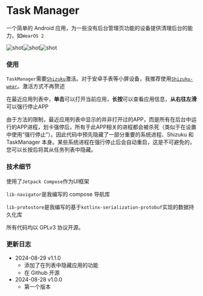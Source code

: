 # Task Manager
一个简单的 Android 应用，为一些没有后台管理页功能的设备提供清理后台的能力，如`WearOS 2`

![shot](https://img.picui.cn/free/2024/08/29/66d08fbdc75f8.png)![shot](https://img.picui.cn/free/2024/08/29/66d08fbd99f04.png)![shot](https://img.picui.cn/free/2024/08/29/66d08fbdc8d08.png)

### 使用
`TaskManager`需要[`Shizuku`](https://github.com/RikkaApps/Shizuku)激活。对于安卓手表等小屏设备，我推荐使用[`Shizuku-wear`](https://github.com/java30433/Shizuku-wear)。激活方式不再赘述

在最近应用列表中，**单击**可以打开当前应用，**长按**可以查看应用信息，**从右往左滑**可以强行停止APP

由于方法的限制，最近应用列表中显示的并非打开过的APP，而是所有在后台中运行的APP进程，划卡强停后，所有于此APP相关的进程都会被杀死（类似于在设置中使用“强行停止”）。因此代码中预先隐藏了一部分重要的系统进程、Shizuku 和 TaskManager 本身。某些系统进程在强行停止后会自动重启，这是不可避免的，您可以长按后将其从任务列表中隐藏。

### 技术细节
使用了`Jetpack Compose`作为UI框架

`lib-navigator`是我编写的 compose 导航库

`lib-protostore`是我编写的基于`kotlinx-serialization-protobuf`实现的数据持久化库

所有代码均以 GPLv3 协议开源。

### 更新日志
- 2024-08-29 v1.1.0
  - 添加了在列表中隐藏应用的功能
  - 在 Github 开源
- 2024-08-28 v1.0.0
  - 第一个版本